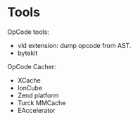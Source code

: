 
Tools
=====

OpCode tools:

* vld extension: dump opcode from AST.
* bytekit

OpCode Cacher:

* XCache
* lonCube
* Zend platform
* Turck MMCache
* EAccelerator

